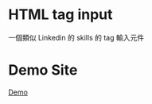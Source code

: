 HTML tag input
===========
一個類似 Linkedin 的 skills 的 tag 輸入元件

# Demo Site
[Demo](ffbli666.github.io/tagInput/)

